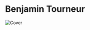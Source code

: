 # Benjamin Tourneur



![Cover](https://github.com/Frutios/Frutios/blob/main/img/BenjaminTourneur.png)


